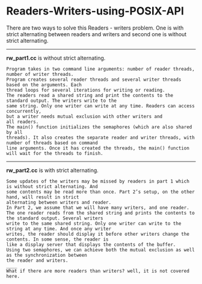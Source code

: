 # Readers-Writers-using-POSIX-API
There are two ways to solve this Readers - writers problem. 
One is with strict alternating between readers and writers and second one is without strict alternating.
_____
**rw_part1.cc** is without strict alternating.
```
Program takes in two command line arguments: number of reader threads, number of writer threads.
Program creates several reader threads and several writer threads based on the arguments. Each
thread loops for several iterations for writing or reading.
The readers read a shared string and print the contents to the standard output. The writers write to the
same string. Only one writer can write at any time. Readers can access concurrently, 
but a writer needs mutual exclusion with other writers and
all readers.
The main() function initializes the semaphores (which are also shared by all
threads). It also creates the separate reader and writer threads, with number of threads based on command
line arguments. Once it has created the threads, the main() function will wait for the threads to finish.
```
_____
**rw_part2.cc** is with strict alternating.
```
Some updates of the writers may be missed by readers in part 1 which is without strict alternating. And
some contents may be read more than once. Part 2’s setup, on the other hand, will result in strict
alternating between writers and reader.
In Part 2, we assume that we will have many writers, and one reader.
The one reader reads from the shared string and prints the contents to the standard output. Several writers
write to the same shared string. Only one writer can write to the string at any time. And once any writer
writes, the reader should display it before other writers change the contents. In some sense, the reader is
like a display server that displays the contents of the buffer.
Using two semaphores, we can achieve both the mutual exclusion as well as the synchronization between
the reader and writers.
____
What if there are more readers than writers? well, it is not covered here.
```
